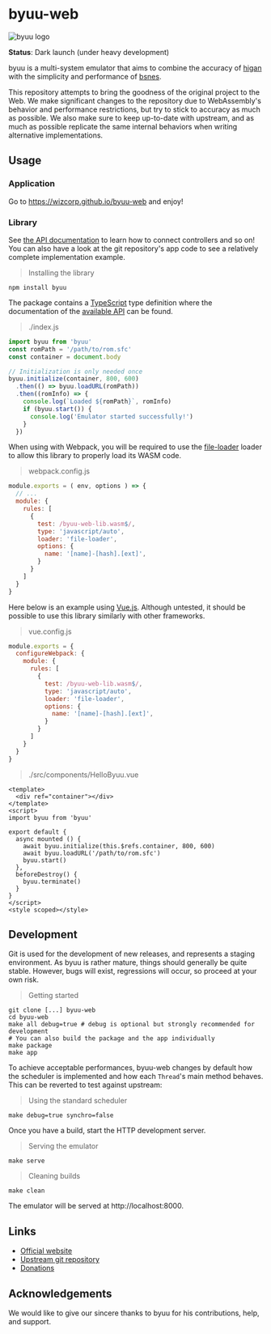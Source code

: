 # byuu-web

![byuu logo](https://byuu.org/images/byuu/github/byuu-logo-small.png)

**Status**: Dark launch (under heavy development)

byuu is a multi-system emulator that aims to combine the accuracy of
[higan](https://byuu.org/higan) with the simplicity and performance of
[bsnes](https://byuu.org/bsnes).

This repository attempts to bring the goodness of the original project to the Web. 
We make significant changes to the repository due to WebAssembly's behavior and 
performance restrictions, but try to stick to accuracy as much as possible. 
We also make sure to keep up-to-date with upstream, and as much as possible 
replicate the same internal behaviors when writing alternative implementations.

## Usage

### Application 

Go to https://wizcorp.github.io/byuu-web and enjoy!

### Library

See [the API documentation](./higan/target-web/api.d.ts) to learn how
to connect controllers and so on! You can also have a look at the 
git repository's app code to see a relatively complete implementation example.

> Installing the library

```shell
npm install byuu
```

The package contains a [TypeScript](https://www.typescriptlang.org/) type definition where the 
documentation of the [available API](./higan/target-web/api.d.ts) can be found.

> ./index.js

```js
import byuu from 'byuu'
const romPath = '/path/to/rom.sfc'
const container = document.body

// Initialization is only needed once
byuu.initialize(container, 800, 600)
  .then(() => byuu.loadURL(romPath))
  .then((romInfo) => {
    console.log(`Loaded ${romPath}`, romInfo)
    if (byuu.start()) {
      console.log('Emulator started successfully!')
    }
  })
```

When using with Webpack, you will be required to use the 
[file-loader](https://webpack.js.org/loaders/file-loader/) loader
to allow this library to properly load its WASM code.

> webpack.config.js

```js
module.exports = ( env, options ) => {
  // ...
  module: {
    rules: [
      { 
        test: /byuu-web-lib.wasm$/,
        type: 'javascript/auto',
        loader: 'file-loader',
        options: {
          name: '[name]-[hash].[ext]',         
        }
      }
    ]
  }
}
```

Here below is an example using [Vue.js](https://vuejs.org/). Although untested, it should be possible
to use this library similarly with other frameworks.

> vue.config.js

```js
module.exports = {
  configureWebpack: {
    module: {
      rules: [
        { 
          test: /byuu-web-lib.wasm$/,
          type: 'javascript/auto',
          loader: 'file-loader',
          options: {
            name: '[name]-[hash].[ext]',         
          }
        }
      ]
    }
  }
}
```

> ./src/components/HelloByuu.vue

```vue
<template>
  <div ref="container"></div>
</template>
<script>
import byuu from 'byuu'

export default {
  async mounted () {
    await byuu.initialize(this.$refs.container, 800, 600)
    await byuu.loadURL('/path/to/rom.sfc')
    byuu.start()
  },
  beforeDestroy() {
    byuu.terminate()
  }
}
</script>
<style scoped></style>
```

## Development

Git is used for the development of new releases, and represents a staging
environment. As byuu is rather mature, things should generally be quite stable.
However, bugs will exist, regressions will occur, so proceed at your own risk.

> Getting started

```shell
git clone [...] byuu-web
cd byuu-web
make all debug=true # debug is optional but strongly recommended for development
# You can also build the package and the app individually
make package
make app
```

To achieve acceptable performances, byuu-web changes by default how the scheduler
is implemented and how each `Thread`'s main method behaves. This can be reverted
to test against upstream:

> Using the standard scheduler

```shell
make debug=true synchro=false
```

Once you have a build, start the HTTP development server.

> Serving the emulator

```shell
make serve
```

> Cleaning builds

```shell
make clean
```

The emulator will be served at http://localhost:8000.

## Links

  - [Official website](https://byuu.org/byuu)
  - [Upstream git repository](https://github.com/byuu/byuu)
  - [Donations](https://patreon.com/byuu)

## Acknowledgements

We would like to give our sincere thanks to byuu for his contributions, help,
and support.
